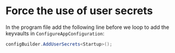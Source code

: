 # Force the use of user secrets

In the program file add the following line before we loop to add the keyvaults in `ConfigureAppConfiguration`:

``` csharp
configBuilder.AddUserSecrets<Startup>();
```
